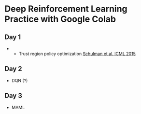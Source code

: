 # Deep Reinforcement Learning Practice with Google Colab

## Day 1
- 
  - Trust region policy optimization [Schulman et al. ICML 2015](http://proceedings.mlr.press/v37/schulman15.pdf)
## Day 2
- DQN (?)
## Day 3
- MAML
